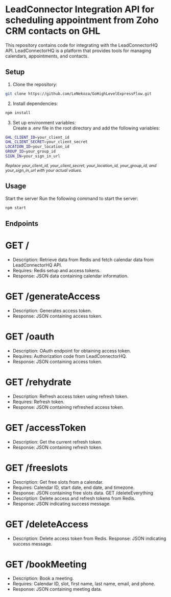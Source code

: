 ﻿# LeadConnector Integration API for  scheduling appointment from Zoho CRM contacts on GHL

This repository contains code for integrating with the LeadConnectorHQ API. LeadConnectorHQ is a platform that provides tools for managing calendars, appointments, and contacts.

## Setup

1. Clone the repository:

```bash
git clone https://github.com/LeNekoza/GoHighLevelExpressFlow.git
```
2. Install dependencies:
```bash
npm install
```
3. Set up environment variables:<br/>
Create a .env file in the root directory and add the following variables:
```bash
GHL_CLIENT_ID=your_client_id
GHL_CLIENT_SECRET=your_client_secret
LOCATION_ID=your_location_id
GROUP_ID=your_group_id
SIGN_IN=your_sign_in_url
```
<span style="font-size:0.9em; font-style:italic;">Replace your_client_id, your_client_secret, your_location_id, your_group_id, and your_sign_in_url with your actual values.
</span>

## Usage
Start the server
Run the following command to start the server:
```bash
npm start
```
## Endpoints
<h1>GET / </h1>
<ul>
<li>Description: Retrieve data from Redis and fetch calendar data from LeadConnectorHQ API.</li>
<li>Requires: Redis setup and access tokens.</li>
<li>Response: JSON data containing calendar information.</li>
</ul>
<h1>GET /generateAccess</h1>
<ul>
<li>Description: Generates access token.</li>
<li>Response: JSON containing access token.</li>
</ul>
<h1>GET /oauth</h1>
<ul>
<li>Description: OAuth endpoint for obtaining access token.</li>
<li>Requires: Authorization code from LeadConnectorHQ.</li>
<li>Response: JSON containing access token.</li>
</ul>
<h1>GET /rehydrate</h1>
<ul>
<li>Description: Refresh access token using refresh token.</li>
<li>Requires: Refresh token.</li>
<li>Response: JSON containing refreshed access token.</li>
</ul>
<h1>GET /accessToken</h1>
<ul>
<li>
Description: Get the current refresh token.</li>
<li>Response: JSON containing refresh token.</li>
</ul>
<h1>GET /freeslots</h1>
<ul>
<li>Description: Get free slots from a calendar.</li>
<li>Requires: Calendar ID, start date, end date, and timezone.</li>
<li>Response: JSON containing free slots data.
GET /deleteEverything</li>
<li>Description: Delete access and refresh tokens from Redis.</li>
<li>Response: JSON indicating success message.</li>
</ul>
<h1>GET /deleteAccess</h1>
<ul><li>Description: Delete access token from Redis.
Response: JSON indicating success message.</li>
</ul>
<h1>GET /bookMeeting</h1>
<ul><li>Description: Book a meeting.</li>
<li>Requires: Calendar ID, slot, first name, last name, email, and phone.</li>
<li>Response: JSON containing meeting data.</li>
</ul>
